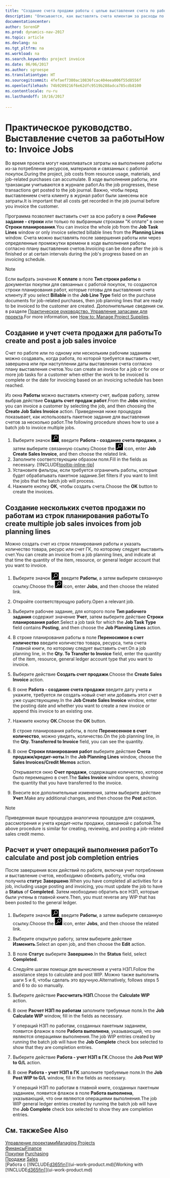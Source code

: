 ```yaml
---
title: "Создание счета продажи работы с целью выставления счета по работе"
description: "Описывается, как выставлять счета клиентам за расходы по работе по мере выполнения проекта."
documentationcenter: 
author: SorenGP
ms.prod: dynamics-nav-2017
ms.topic: article
ms.devlang: na
ms.tgt_pltfrm: na
ms.workload: na
ms.search.keywords: project invoice
ms.date: 06/06/2017
ms.author: sgroespe
ms.translationtype: HT
ms.sourcegitcommit: 4fefaef7380ac10836fcac404eea006f55d8556f
ms.openlocfilehash: 74b9209216f6e62dfc9519b288adca785cdb8100
ms.contentlocale: ru-ru
ms.lasthandoff: 10/16/2017

---
```

# <a name="how-to-invoice-jobs"></a><span data-ttu-id="4b2ab-103">Практическое руководство. Выставление счетов за работы</span><span class="sxs-lookup"><span data-stu-id="4b2ab-103">How to: Invoice Jobs</span></span>
<span data-ttu-id="4b2ab-104">Во время проекта могут накапливаться затраты на выполнение работы из-за потребления ресурсов, материалов и связанных с работой покупок.</span><span class="sxs-lookup"><span data-stu-id="4b2ab-104">During the project, job costs from resource usage, materials, and job-related purchases can accumulate.</span></span> <span data-ttu-id="4b2ab-105">В ходе выполнения работы, эти транзакции учитываются в журнале работ.</span><span class="sxs-lookup"><span data-stu-id="4b2ab-105">As the job progresses, these transactions get posted to the job journal.</span></span> <span data-ttu-id="4b2ab-106">Важно, чтобы перед выставлением счета клиенту в журнал работ были занесены все затраты.</span><span class="sxs-lookup"><span data-stu-id="4b2ab-106">It is important that all costs get recorded in the job journal before you invoice the customer.</span></span>

<span data-ttu-id="4b2ab-107">Программа позволяет выставить счет за всю работу в окне **Рабочее задание - строки** или только по выбранным строками "К оплате" в окне **Строки планирования**.</span><span class="sxs-lookup"><span data-stu-id="4b2ab-107">You can invoice the whole job from the **Job Task Lines** window or only invoice selected billable lines from the **Planning Lines** window.</span></span> <span data-ttu-id="4b2ab-108">Счета можно выставлять после завершения работы или через определенные промежутки времени в ходе выполнения работы согласно плану выставления счетов.</span><span class="sxs-lookup"><span data-stu-id="4b2ab-108">Invoicing can be done after the job is finished or at certain intervals during the job's progress based on an invoicing schedule.</span></span>

> [!NOTE]  
>   <span data-ttu-id="4b2ab-109">Если выбрать значение **К оплате** в поле **Тип строки работы** в документах покупки для связанных с работой покупок, то создаются строки планирования работ, которые готовы для выставления счета клиенту.</span><span class="sxs-lookup"><span data-stu-id="4b2ab-109">If you select **Billable** in the **Job Line Type** field on the purchase documents for job-related purchases, then job planning lines that are ready to be invoiced to the customer are created.</span></span> <span data-ttu-id="4b2ab-110">Дополнительные сведения см. в разделе [Практическое руководство. Управление запасами для проекта](projects-how-manage-project-supplies.md).</span><span class="sxs-lookup"><span data-stu-id="4b2ab-110">For more information, see [How to: Manage Project Supplies](projects-how-manage-project-supplies.md).</span></span>

## <a name="to-create-and-post-a-job-sales-invoice"></a><span data-ttu-id="4b2ab-111">Создание и учет счета продажи для работы</span><span class="sxs-lookup"><span data-stu-id="4b2ab-111">To create and post a job sales invoice</span></span>
<span data-ttu-id="4b2ab-112">Счет по работе или по одному или нескольким рабочим заданиям можно создавать, когда работа, по которой требуется выставить счет, завершена или при наступлении даты выставления счета согласно плану выставления счетов.</span><span class="sxs-lookup"><span data-stu-id="4b2ab-112">You can create an invoice for a job or for one or more job tasks for a customer when either the work to be invoiced is complete or the date for invoicing based on an invoicing schedule has been reached.</span></span>

<span data-ttu-id="4b2ab-113">Из окна **Работы** можно выставить клиенту счет, выбрав работу, затем выбрав действие **Создать счет продаж работ**.</span><span class="sxs-lookup"><span data-stu-id="4b2ab-113">From the **Jobs** window, you can invoice a customer by selecting the job, and then choosing the **Create Job Sales Invoice** action.</span></span> <span data-ttu-id="4b2ab-114">Приведенная ниже процедура показывает, как использовать пакетное задание для выставления счетов за несколько работ.</span><span class="sxs-lookup"><span data-stu-id="4b2ab-114">The following procedure shows how to use a batch job to invoice multiple jobs.</span></span>  

1. <span data-ttu-id="4b2ab-115">Выберите значок ![Поиск страницы или отчета](media/ui-search/search_small.png "Значок поиска страницы или отчета"), введите **Работа - создание счета продажи**, а затем выберите связанную ссылку.</span><span class="sxs-lookup"><span data-stu-id="4b2ab-115">Choose the ![Search for Page or Report](media/ui-search/search_small.png "Search for Page or Report icon") icon, enter **Job Create Sales Invoice**, and then choose the related link.</span></span>  
2. <span data-ttu-id="4b2ab-116">Заполните соответствующим образом поля.</span><span class="sxs-lookup"><span data-stu-id="4b2ab-116">Fill in the fields as necessary.</span></span> [!INCLUDE[tooltip-inline-tip](includes/tooltip-inline-tip_md.md)]
3. <span data-ttu-id="4b2ab-117">Установите фильтры, если требуется ограничить работы, которые будет обрабатывать пакетное задание.</span><span class="sxs-lookup"><span data-stu-id="4b2ab-117">Set filters if you want to limit the jobs that the batch job will process.</span></span>
4. <span data-ttu-id="4b2ab-118">Нажмите кнопку **ОК**, чтобы создать счета.</span><span class="sxs-lookup"><span data-stu-id="4b2ab-118">Choose the **OK** button to create the invoices.</span></span>  

## <a name="to-create-multiple-job-sales-invoices-from-job-planning-lines"></a><span data-ttu-id="4b2ab-119">Создание нескольких счетов продажи по работам из строк планирования работы</span><span class="sxs-lookup"><span data-stu-id="4b2ab-119">To create multiple job sales invoices from job planning lines</span></span>
<span data-ttu-id="4b2ab-120">Можно создать счет из строк планирования работы и указать количество товара, ресурс или счет ГК, по которому следует выставить счет.</span><span class="sxs-lookup"><span data-stu-id="4b2ab-120">You can create an invoice from a job planning lines, and indicate at that time the quantity of the item, resource, or general ledger account that you want to invoice.</span></span>

1. <span data-ttu-id="4b2ab-121">Выберите значок ![Поиск страницы или отчета](media/ui-search/search_small.png "Значок поиска страницы или отчета"), введите **Работы**, а затем выберите связанную ссылку.</span><span class="sxs-lookup"><span data-stu-id="4b2ab-121">Choose the ![Search for Page or Report](media/ui-search/search_small.png "Search for Page or Report icon") icon, enter **Jobs**, and then choose the related link.</span></span>
2. <span data-ttu-id="4b2ab-122">Откройте соответствующую работу.</span><span class="sxs-lookup"><span data-stu-id="4b2ab-122">Open a relevant job.</span></span>
3. <span data-ttu-id="4b2ab-123">Выберите рабочее задание, для которого поле **Тип рабочего задания** содержит значение **Учет**, затем выберите действие **Строки планирования работ**.</span><span class="sxs-lookup"><span data-stu-id="4b2ab-123">Select a job task for which the **Job Task Type** field contains **Posting**, and then choose the **Job Planning Lines** action.</span></span>  
4. <span data-ttu-id="4b2ab-124">В строке планирования работы в поле **Переносимое в счет количество** введите количество товара, ресурса, типа счета Главной книги, по которому следует выставить счет.</span><span class="sxs-lookup"><span data-stu-id="4b2ab-124">On a job planning line, in the **Qty. To Transfer to Invoice** field, enter the quantity of the item, resource, general ledger account type that you want to invoice.</span></span>  
5. <span data-ttu-id="4b2ab-125">Выберите действие **Создать счет продажи**.</span><span class="sxs-lookup"><span data-stu-id="4b2ab-125">Choose the **Create Sales Invoice** action.</span></span>
6. <span data-ttu-id="4b2ab-126">В окне **Работа - создание счета продажи** введите дату учета и укажите, требуется ли создать новый счет или добавить этот счет в уже существующему.</span><span class="sxs-lookup"><span data-stu-id="4b2ab-126">In the **Job Create Sales Invoice** window, enter the posting date and whether you want to create a new invoice or append this invoice to an existing one.</span></span>
7. <span data-ttu-id="4b2ab-127">Нажмите кнопку **ОК**.</span><span class="sxs-lookup"><span data-stu-id="4b2ab-127">Choose the **OK** button.</span></span>  

    <span data-ttu-id="4b2ab-128">В строке планирования работы, в поле **Перенесенное в счет количество**, можно увидеть, количество.</span><span class="sxs-lookup"><span data-stu-id="4b2ab-128">On the job planning line, in the **Qty. Transferred to Invoice** field, you can see the quantity.</span></span>
8. <span data-ttu-id="4b2ab-129">В окне **Строки планирования работ** выберите действие **Счета продажи/кредит-ноты**.</span><span class="sxs-lookup"><span data-stu-id="4b2ab-129">In the **Job Planning Lines** window, choose the **Sales Invoices/Credit Memos** action.</span></span>

    <span data-ttu-id="4b2ab-130">Открывается окно **Счет продажи**, содержащее количество, которое было перемещено в счет.</span><span class="sxs-lookup"><span data-stu-id="4b2ab-130">The **Sales Invoice** window opens, showing the quantity that you have transferred to the invoice.</span></span>  
9. <span data-ttu-id="4b2ab-131">Внесите все дополнительные изменения, затем выберите действие **Учет**.</span><span class="sxs-lookup"><span data-stu-id="4b2ab-131">Make any additional changes, and then choose the **Post** action.</span></span>

> [!NOTE]  
>   <span data-ttu-id="4b2ab-132">Приведенная выше процедура аналогична процедуре для создания, рассмотрения и учета кредит-ноты продажи, связанной с работой.</span><span class="sxs-lookup"><span data-stu-id="4b2ab-132">The above procedure is similar for creating, reviewing, and posting a job-related sales credit memo.</span></span>

## <a name="to-calculate-and-post-job-completion-entries"></a><span data-ttu-id="4b2ab-133">Расчет и учет операций выполнения работ</span><span class="sxs-lookup"><span data-stu-id="4b2ab-133">To calculate and post job completion entries</span></span>
<span data-ttu-id="4b2ab-134">После завершения всех действий по работе, включая учет потребления и выставление счетов, необходимо обновить работу, чтобы она получила **статус** **Завершено**.</span><span class="sxs-lookup"><span data-stu-id="4b2ab-134">When you have completed all activities for a job, including usage posting and invoicing, you must update the job to have a **Status** of **Completed**.</span></span> <span data-ttu-id="4b2ab-135">Затем необходимо обратить все НЗП, которые были учтены в главной книге.</span><span class="sxs-lookup"><span data-stu-id="4b2ab-135">Then, you must reverse any WIP that has been posted to the general ledger.</span></span>

1. <span data-ttu-id="4b2ab-136">Выберите значок ![Поиск страницы или отчета](media/ui-search/search_small.png "Значок поиска страницы или отчета"), введите **Работы**, а затем выберите связанную ссылку.</span><span class="sxs-lookup"><span data-stu-id="4b2ab-136">Choose the ![Search for Page or Report](media/ui-search/search_small.png "Search for Page or Report icon") icon, enter **Jobs**, and then choose the related link.</span></span>  
2. <span data-ttu-id="4b2ab-137">Выберите открытую работу, затем выберите действие **Изменить**.</span><span class="sxs-lookup"><span data-stu-id="4b2ab-137">Select an open job, and then choose the **Edit** action.</span></span>
3. <span data-ttu-id="4b2ab-138">В поле **Статус** выберите **Завершено**.</span><span class="sxs-lookup"><span data-stu-id="4b2ab-138">In the **Status** field, select **Completed**.</span></span>
4. <span data-ttu-id="4b2ab-139">Следуйте шагам помощи для вычисления и учета НЗП.</span><span class="sxs-lookup"><span data-stu-id="4b2ab-139">Follow the assistance steps to calculate and post WIP.</span></span> <span data-ttu-id="4b2ab-140">Можно также выполнить шаги 5 и 6, чтобы сделать это вручную.</span><span class="sxs-lookup"><span data-stu-id="4b2ab-140">Alternatively, follows steps 5 and 6 to do so manually.</span></span>  
5. <span data-ttu-id="4b2ab-141">Выберите действие **Рассчитать НЗП**.</span><span class="sxs-lookup"><span data-stu-id="4b2ab-141">Choose the **Calculate WIP** action.</span></span>
6. <span data-ttu-id="4b2ab-142">В окне **Расчет НЗП по работам** заполните требуемые поля.</span><span class="sxs-lookup"><span data-stu-id="4b2ab-142">In the **Job Calculate WIP** window, fill in the fields as necessary.</span></span>  

     <span data-ttu-id="4b2ab-143">У операций НЗП по работам, созданных пакетным заданием, появится флажок в поле **Работа выполнена**, указывающий, что они являются операциями выполнения.</span><span class="sxs-lookup"><span data-stu-id="4b2ab-143">The job WIP entries created by running the batch job will have the **Job Complete** check box selected to show that they are completion entries.</span></span>  
7. <span data-ttu-id="4b2ab-144">Выберите действие **Работа - учет НЗП в ГК**.</span><span class="sxs-lookup"><span data-stu-id="4b2ab-144">Choose the **Job Post WIP to G/L** action.</span></span>
8. <span data-ttu-id="4b2ab-145">В окне **Работа - учет НЗП в ГК** заполните требуемые поля.</span><span class="sxs-lookup"><span data-stu-id="4b2ab-145">In the **Job Post WIP to G/L** window, fill in the fields as necessary.</span></span>  

     <span data-ttu-id="4b2ab-146">У операций НЗП по работам в главной книге, созданных пакетным заданием, появится флажок в поле **Работа выполнена**, указывающий, что они являются операциями выполнения.</span><span class="sxs-lookup"><span data-stu-id="4b2ab-146">The job WIP general ledger entries created by running the batch job will have the **Job Complete** check box selected to show they are completion entries.</span></span>

## <a name="see-also"></a><span data-ttu-id="4b2ab-147">См. также</span><span class="sxs-lookup"><span data-stu-id="4b2ab-147">See Also</span></span>
[<span data-ttu-id="4b2ab-148">Управление проектами</span><span class="sxs-lookup"><span data-stu-id="4b2ab-148">Managing Projects</span></span>](projects-manage-projects.md)  
[<span data-ttu-id="4b2ab-149">Финансы</span><span class="sxs-lookup"><span data-stu-id="4b2ab-149">Finance</span></span>](finance.md)  
<span data-ttu-id="4b2ab-150">[Покупки](purchasing-manage-purchasing.md)       </span><span class="sxs-lookup"><span data-stu-id="4b2ab-150">[Purchasing](purchasing-manage-purchasing.md)       </span></span>  
<span data-ttu-id="4b2ab-151">[Продажи](sales-manage-sales.md)    </span><span class="sxs-lookup"><span data-stu-id="4b2ab-151">[Sales](sales-manage-sales.md)    </span></span>  
<span data-ttu-id="4b2ab-152">[Работа с [!INCLUDE[d365fin](includes/d365fin_md.md)]](ui-work-product.md)</span><span class="sxs-lookup"><span data-stu-id="4b2ab-152">[Working with [!INCLUDE[d365fin](includes/d365fin_md.md)]](ui-work-product.md)</span></span>  

